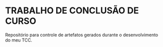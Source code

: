 # TRABALHO DE CONCLUSÃO DE CURSO

Repositório para controle de artefatos gerados durante o desenvolvimento do meu TCC.
